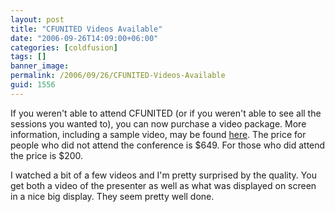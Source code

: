 ```yaml
---
layout: post
title: "CFUNITED Videos Available"
date: "2006-09-26T14:09:00+06:00"
categories: [coldfusion]
tags: []
banner_image: 
permalink: /2006/09/26/CFUNITED-Videos-Available
guid: 1556
---
```


If you weren't able to attend CFUNITED (or if you weren't able to see all the sessions you wanted to), you can now purchase a video package. More information, including a sample video, may be found <a href="http://www.cfunited.com/video_recordings.cfm">here</a>. The price for people who did not attend the conference is $649. For those who did attend the price is $200.

I watched a bit of a few videos and I'm pretty surprised by the quality. You get both a video of the presenter as well as what was displayed on screen in a nice big display. They seem pretty well done.